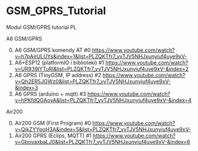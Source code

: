 # GSM_GPRS_Tutorial
Modul GSM/GPRS tutorial PL

A6 GSM/GPRS

0) A6 GSM/GPRS komendy AT #0
  https://www.youtube.com/watch?v=h7pAirULUYs&index=1&list=PLZQKTfr7_vvTJV5NHJxunyiuf4uye9xV-
1) A6+ESP12 (platformIO i biblioteki) #1
  https://www.youtube.com/watch?v=UR939lYTuRI&list=PLZQKTfr7_vvTJV5NHJxunyiuf4uye9xV-&index=2
2) A6 GPRS (TinyGSM, IP address) #2
  https://www.youtube.com/watch?v=Qh2ER5JGWz0&list=PLZQKTfr7_vvTJV5NHJxunyiuf4uye9xV-&index=3
3) A6 GPRS (arduino + mqtt) #3
  https://www.youtube.com/watch?v=hPKfdQGAoyA&list=PLZQKTfr7_vvTJV5NHJxunyiuf4uye9xV-&index=4

Air200 

0) Air200 GSM (First Program) #0
  https://www.youtube.com/watch?v=QikZYYpoH3A&index=5&list=PLZQKTfr7_vvTJV5NHJxunyiuf4uye9xV-
1) Air200 GPRS (Eclips, MQTT) #1
  https://www.youtube.com/watch?v=GbovaxbaLJ0&list=PLZQKTfr7_vvTJV5NHJxunyiuf4uye9xV-&index=6

